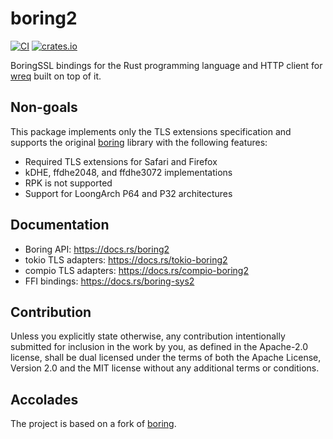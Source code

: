 # boring2

[![CI](https://github.com/0x676e67/boring2/actions/workflows/ci.yml/badge.svg)](https://github.com/0x676e67/boring2/actions/workflows/ci.yml)
[![crates.io](https://img.shields.io/crates/v/boring2.svg)](https://crates.io/crates/boring2)

BoringSSL bindings for the Rust programming language and HTTP client for [wreq](https://github.com/0x676e67/wreq) built on top of it.

## Non-goals

This package implements only the TLS extensions specification and supports the original [boring](https://github.com/cloudflare/boring) library with the following features:

- Required TLS extensions for Safari and Firefox
- kDHE, ffdhe2048, and ffdhe3072 implementations
- RPK is not supported
- Support for LoongArch P64 and P32 architectures

## Documentation
 - Boring API: <https://docs.rs/boring2>
 - tokio TLS adapters: <https://docs.rs/tokio-boring2>
 - compio TLS adapters: <https://docs.rs/compio-boring2>
 - FFI bindings: <https://docs.rs/boring-sys2>

## Contribution

Unless you explicitly state otherwise, any contribution intentionally
submitted for inclusion in the work by you, as defined in the Apache-2.0
license, shall be dual licensed under the terms of both the Apache License,
Version 2.0 and the MIT license without any additional terms or conditions.

## Accolades

The project is based on a fork of [boring](https://github.com/cloudflare/boring).
